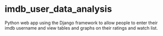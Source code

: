 # imdb_user_data_analysis
Python web app using the Django framework to allow people to enter their imdb username and view tables and graphs on their ratings and watch list.
